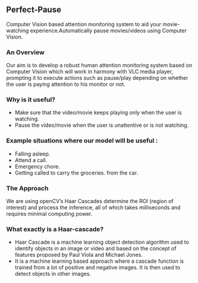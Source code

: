 <h2>Perfect-Pause</h2>
<p>Computer Vision based attention monitoring  system to aid your movie-watching experience.Automatically pause movies/videos using Computer Vision.</p>
<h3>An Overview</h3>
<p>Our aim is to develop a robust human attention monitoring system based on Computer Vision which will work in harmony with VLC media player, prompting it to execute actions such as pause/play depending on whether the user is paying attention to his monitor or not.</p>
<h3>Why is it useful?</h3>
<ul>
  <li>Make sure that the video/movie keeps playing only when the user is watching.</li>
  <li>Pause the video/movie when the user is unattentive or is not watching.</li>
</ul>
<h3>Example situations where our model will be useful :</h3>
<ul>
  <li>Falling asleep.</li>
  <li>Attend a call.</li>
  <li>Emergency chore.</li>
  <li>Getting called to carry the groceries. from the car.</li>
</ul>
<h3>The Approach</h3>
<p>We are using openCV’s Haar Cascades determine the ROI (region of interest) and process the inference, all of which takes milliseconds and requires minimal computing power.</p>
<h3>What exactly is a Haar-cascade?</h3>
<ul>
  <li>Haar Cascade is a machine learning object detection algorithm used to identify objects in an image or video and based on the concept of ​​ features proposed by Paul Viola and Michael Jones.</li>
  <li>It is a machine learning based approach where a cascade function is trained from a lot of positive and negative images. It is then used to detect objects in other images.</li>
